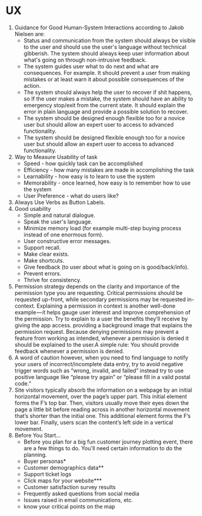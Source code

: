 # UX

1.  Guidance for Good Human-System Interactions according to Jakob Nielsen are:
    -   Status and communication from the system should always be visible to the user and should use the user's language without technical gibberish. The system should always keep user information about what's going on through non-intrusive feedback.     
    -   The system guides user what to do next and what are consequences. For example. It should prevent a user from making mistakes or at least warn it about possible consequences of the action.
    -   The system should always help the user to recover if shit happens, so If the user makes a mistake, the system should have an ability to emergency stop/exit from the current state. It should explain the error in plain language and provide a possible solution to recover.
    -   The system should be designed enough flexible too for a novice user but should allow an expert user to access to advanced functionality.
    -   The system should be designed flexible enough too for a novice user but should allow an expert user to access to advanced functionality.
2.  Way to Measure Usability of task
    -   Speed - how quickly task can be accomplished
    -   Efficiency - how many mistakes are made in accomplishing the task
    -   Learnability - how easy is to learn to use the system
    -   Memorability - once learned, how easy is to remember how to use the system
    -   User Preference - what do users like?
3.  Always Use Verbs as Button Labels.
4.  Good usability
    -   Simple and natural dialogue.
    -   Speak the user's language.
    -   Minimize memory load (for example multi-step buying process instead of one enormous form).
    -   User constructive error messages.
    -   Support recall.
    -   Make clear exists.
    -   Make shortcuts.
    -   Give feedback (to user about what is going on is good/back/info).
    -   Prevent errors.
    -   Thrive for consistency.
5.  Permission strategy depends on the clarity and importance of the permission type you are requesting. Critical permissions should be requested up-front, while secondary permissions may be requested in-context. Explaining a permission in context is another well-done example — it helps gauge user interest and improve comprehension of the permission. Try to explain to a user the benefits they’ll receive by giving the app access.  providing a background image that explains the permission request. Because denying permissions may prevent a feature from working as intended, whenever a permission is denied it should be explained to the user.A simple rule: You should provide feedback whenever a permission is denied.
6.  A word of caution however, when you need to find language to notify your users of incorrect/incomplete data entry, try to avoid negative trigger words such as “wrong, invalid, and failed” instead try to use positive language like “please try again” or “please fill in a valid postal code.”
7.  Site visitors typically absorb the information on a webpage by an initial horizontal movement, over the page’s upper part. This initial element forms the F’s top bar. Then, visitors usually move their eyes down the page a little bit before reading across in another horizontal movement that’s shorter than the initial one. This additional element forms the F’s lower bar. Finally, users scan the content’s left side in a vertical movement. 
8.  Before You Start…
    -   Before you plan for a big fun customer journey plotting event, there are a few things to do. You'll need certain information to do the planning.
    -   Buyer personas*
    -   Customer demographics data**
    -   Support ticket logs
    -   Click maps for your website***
    -   Customer satisfaction survey results
    -   Frequently asked questions from social media
    -   Issues raised in email communications, etc.
    -   know your critical points on the map
